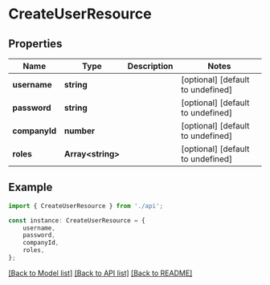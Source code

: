 # CreateUserResource


## Properties

Name | Type | Description | Notes
------------ | ------------- | ------------- | -------------
**username** | **string** |  | [optional] [default to undefined]
**password** | **string** |  | [optional] [default to undefined]
**companyId** | **number** |  | [optional] [default to undefined]
**roles** | **Array&lt;string&gt;** |  | [optional] [default to undefined]

## Example

```typescript
import { CreateUserResource } from './api';

const instance: CreateUserResource = {
    username,
    password,
    companyId,
    roles,
};
```

[[Back to Model list]](../README.md#documentation-for-models) [[Back to API list]](../README.md#documentation-for-api-endpoints) [[Back to README]](../README.md)
